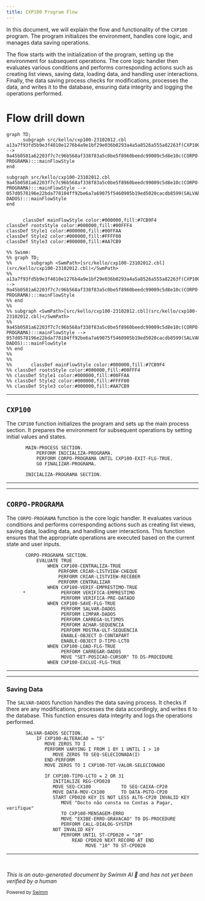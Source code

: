 ```yaml
---
title: CXP100 Program Flow
---
```

In this document, we will explain the flow and functionality of the <SwmToken path="src/kello/cxp100-23102012.cbl" pos="320:9:9" line-data="           PERFORM CORPO-PROGRAMA UNTIL CXP100-EXIT-FLG-TRUE.">`CXP100`</SwmToken> program. The program initializes the environment, handles core logic, and manages data saving operations.

The flow starts with the initialization of the program, setting up the environment for subsequent operations. The core logic handler then evaluates various conditions and performs corresponding actions such as creating list views, saving data, loading data, and handling user interactions. Finally, the data saving process checks for modifications, processes the data, and writes it to the database, ensuring data integrity and logging the operations performed.

# Flow drill down

```mermaid
graph TD;
      subgraph src/kello/cxp100-23102012.cbl
a13a7f93fd5b9e3f4810e1276b4a9e1bf29e036b0293a4a5a8526a555a82263f(CXP100):::mainFlowStyle --> 9a45b0581a62203f7c7c96b568af338f83a5c0be5f8960beedc99009c5d8e10c(CORPO-PROGRAMA):::mainFlowStyle
end

subgraph src/kello/cxp100-23102012.cbl
9a45b0581a62203f7c7c96b568af338f83a5c0be5f8960beedc99009c5d8e10c(CORPO-PROGRAMA):::mainFlowStyle --> 057d0578196e22bda778104ff92be6a7a69075f5460905b19ed5020cacdb8599(SALVAR-DADOS):::mainFlowStyle
end


      classDef mainFlowStyle color:#000000,fill:#7CB9F4
classDef rootsStyle color:#000000,fill:#00FFF4
classDef Style1 color:#000000,fill:#00FFAA
classDef Style2 color:#000000,fill:#FFFF00
classDef Style3 color:#000000,fill:#AA7CB9

%% Swimm:
%% graph TD;
%%       subgraph <SwmPath>[src/kello/cxp100-23102012.cbl](src/kello/cxp100-23102012.cbl)</SwmPath>
%% a13a7f93fd5b9e3f4810e1276b4a9e1bf29e036b0293a4a5a8526a555a82263f(CXP100):::mainFlowStyle --> 9a45b0581a62203f7c7c96b568af338f83a5c0be5f8960beedc99009c5d8e10c(CORPO-PROGRAMA):::mainFlowStyle
%% end
%% 
%% subgraph <SwmPath>[src/kello/cxp100-23102012.cbl](src/kello/cxp100-23102012.cbl)</SwmPath>
%% 9a45b0581a62203f7c7c96b568af338f83a5c0be5f8960beedc99009c5d8e10c(CORPO-PROGRAMA):::mainFlowStyle --> 057d0578196e22bda778104ff92be6a7a69075f5460905b19ed5020cacdb8599(SALVAR-DADOS):::mainFlowStyle
%% end
%% 
%% 
%%       classDef mainFlowStyle color:#000000,fill:#7CB9F4
%% classDef rootsStyle color:#000000,fill:#00FFF4
%% classDef Style1 color:#000000,fill:#00FFAA
%% classDef Style2 color:#000000,fill:#FFFF00
%% classDef Style3 color:#000000,fill:#AA7CB9
```

<SwmSnippet path="/src/kello/cxp100-23102012.cbl" line="318">

---

## <SwmToken path="src/kello/cxp100-23102012.cbl" pos="320:9:9" line-data="           PERFORM CORPO-PROGRAMA UNTIL CXP100-EXIT-FLG-TRUE.">`CXP100`</SwmToken>

The <SwmToken path="src/kello/cxp100-23102012.cbl" pos="320:9:9" line-data="           PERFORM CORPO-PROGRAMA UNTIL CXP100-EXIT-FLG-TRUE.">`CXP100`</SwmToken> function initializes the program and sets up the main process section. It prepares the environment for subsequent operations by setting initial values and states.

```cobol
       MAIN-PROCESS SECTION.
           PERFORM INICIALIZA-PROGRAMA.
           PERFORM CORPO-PROGRAMA UNTIL CXP100-EXIT-FLG-TRUE.
           GO FINALIZAR-PROGRAMA.

       INICIALIZA-PROGRAMA SECTION.
```

---

</SwmSnippet>

<SwmSnippet path="/src/kello/cxp100-23102012.cbl" line="574">

---

## <SwmToken path="src/kello/cxp100-23102012.cbl" pos="574:1:3" line-data="       CORPO-PROGRAMA SECTION.">`CORPO-PROGRAMA`</SwmToken>

The <SwmToken path="src/kello/cxp100-23102012.cbl" pos="574:1:3" line-data="       CORPO-PROGRAMA SECTION.">`CORPO-PROGRAMA`</SwmToken> function is the core logic handler. It evaluates various conditions and performs corresponding actions such as creating list views, saving data, loading data, and handling user interactions. This function ensures that the appropriate operations are executed based on the current state and user inputs.

```cobol
       CORPO-PROGRAMA SECTION.
           EVALUATE TRUE
               WHEN CXP100-CENTRALIZA-TRUE
                   PERFORM CRIAR-LISTVIEW-CHEQUE
                   PERFORM CRIAR-LISTVIEW-RECEBER
                   PERFORM CENTRALIZAR
               WHEN CXP100-VERIF-EMPRESTIMO-TRUE
      *             PERFORM VERIFICA-EMPRESTIMO
                    PERFORM VERIFICA-PRE-DATADO
               WHEN CXP100-SAVE-FLG-TRUE
                    PERFORM SALVAR-DADOS
                    PERFORM LIMPAR-DADOS
                    PERFORM CARREGA-ULTIMOS
                    PERFORM ACHAR-SEQUENCIA
                    PERFORM MOSTRA-ULT-SEQUENCIA
                    ENABLE-OBJECT D-CONTAPART
                    ENABLE-OBJECT D-TIPO-LCTO
               WHEN CXP100-LOAD-FLG-TRUE
                    PERFORM CARREGAR-DADOS
                    MOVE "SET-POSICAO-CURSOR" TO DS-PROCEDURE
               WHEN CXP100-EXCLUI-FLG-TRUE
```

---

</SwmSnippet>

<SwmSnippet path="/src/kello/cxp100-23102012.cbl" line="2098">

---

### Saving Data

The <SwmToken path="src/kello/cxp100-23102012.cbl" pos="2098:1:3" line-data="       SALVAR-DADOS SECTION.">`SALVAR-DADOS`</SwmToken> function handles the data saving process. It checks if there are any modifications, processes the data accordingly, and writes it to the database. This function ensures data integrity and logs the operations performed.

```cobol
       SALVAR-DADOS SECTION.
           IF CXP100-ALTERACAO = "S"
              MOVE ZEROS TO I
              PERFORM VARYING I FROM 1 BY 1 UNTIL I > 10
                 MOVE ZEROS TO SEQ-SELECIONADA(I)
              END-PERFORM
              MOVE ZEROS TO I CXP100-TOT-VALOR-SELECIONADO

              IF CXP100-TIPO-LCTO = 2 OR 31
                 INITIALIZE REG-CPD020
                 MOVE SEQ-CX100           TO SEQ-CAIXA-CP20
                 MOVE DATA-MOV-CX100      TO DATA-PGTO-CP20
                 START CPD020 KEY IS NOT LESS ALT6-CP20 INVALID KEY
                    MOVE "Docto não consta no Contas a Pagar, verifique"
                    TO CXP100-MENSAGEM-ERRO
                    MOVE "EXIBE-ERRO-GRAVACAO" TO DS-PROCEDURE
                    PERFORM CALL-DIALOG-SYSTEM
                 NOT INVALID KEY
                    PERFORM UNTIL ST-CPD020 = "10"
                        READ CPD020 NEXT RECORD AT END
                             MOVE "10" TO ST-CPD020
```

---

</SwmSnippet>

&nbsp;

*This is an auto-generated document by Swimm AI 🌊 and has not yet been verified by a human*

<SwmMeta version="3.0.0" repo-id="Z2l0aHViJTNBJTNBa2VsbG8lM0ElM0Fzd2ltbWlv" repo-name="kello"><sup>Powered by [Swimm](/)</sup></SwmMeta>

